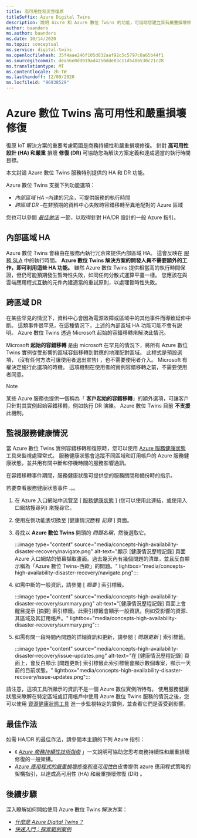 ```yaml
---
title: 高可用性和災害復原
titleSuffix: Azure Digital Twins
description: 說明 Azure 和 Azure 數位 Twins 的功能，可協助您建立具有嚴重損壞修復功能的高可用性 Azure IoT 解決方案。
author: baanders
ms.author: baanders
ms.date: 10/14/2020
ms.topic: conceptual
ms.service: digital-twins
ms.openlocfilehash: 35f4aae246f105d832aaf92c5c5797c8a65b44f1
ms.sourcegitcommit: dea56e0dd919ad4250dde03c11d5406530c21c28
ms.translationtype: MT
ms.contentlocale: zh-TW
ms.lasthandoff: 12/09/2020
ms.locfileid: "96938529"
---
```

# <a name="azure-digital-twins-high-availability-and-disaster-recovery"></a>Azure 數位 Twins 高可用性和嚴重損壞修復

復原 IoT 解決方案的重要考慮範圍是商務持續性和嚴重損壞修復。 針對 **高可用性設計 (HA) 和嚴重** 損壞 **修復 (DR)** 可協助您為解決方案定義和達成適當的執行時間目標。

本文討論 Azure 數位 Twins 服務特別提供的 HA 和 DR 功能。

Azure 數位 Twins 支援下列功能選項：
* *內部區域 HA* –內建的冗余，可提供服務的執行時間
* *跨區域 DR* –在非預期的資料中心失敗時容錯移轉至異地配對的 Azure 區域

您也可以參閱 [*最佳做法*](#best-practices) 一節，以取得針對 HA/DR 設計的一般 Azure 指引。

## <a name="intra-region-ha"></a>內部區域 HA
 
Azure 數位 Twins 會藉由在服務內執行冗余來提供內部區域 HA。 這會反映在 [服務 SLA](https://azure.microsoft.com/support/legal/sla/digital-twins) 中的執行時間。 **Azure 數位 Twins 解決方案的開發人員不需要額外的工作，即可利用這些 HA 功能。** 雖然 Azure 數位 Twins 提供相當高的執行時間保證，但仍可能預期發生暫時性失敗，如同任何分散式運算平臺一樣。 您應該在與雲端應用程式互動的元件內建適當的重試原則，以處理暫時性失敗。

## <a name="cross-region-dr"></a>跨區域 DR

在某些罕見的情況下，資料中心會因為電源故障或區域中的其他事件而導致延伸中斷。 這類事件很罕見，在這種情況下，上述的內部區域 HA 功能可能不會有説明。 Azure 數位 Twins 透過 Microsoft 起始的容錯移轉來解決此情況。

Microsoft **起始的容錯移轉** 是由 microsoft 在罕見的情況下，將所有 Azure 數位 Twins 實例從受影響的區域容錯移轉到對應的地理配對區域。 此程式是預設選項， (沒有任何方法可讓使用者退出宣告) ，也不需要使用者介入。 Microsoft 有權決定施行此選項的時機。 這項機制在使用者的實例容錯移轉之前，不需要使用者同意。

>[!NOTE]
> 某些 Azure 服務也提供一個稱為「 **客戶起始的容錯移轉**」的額外選項，可讓客戶只針對其實例起始容錯移轉，例如執行 DR 演練。 Azure 數位 Twins 目前 **不支援** 此機制。 

## <a name="monitor-service-health"></a>監視服務健康情況

當 Azure 數位 Twins 實例容錯移轉和復原時，您可以使用 [Azure 服務健康狀態](https://docs.microsoft.com/azure/service-health/service-health-overview) 工具來監視處理常式。 服務健康狀態會追蹤不同區域和訂用帳戶的 Azure 服務健康狀態，並共用有關中斷和停機時間的服務影響通訊。

在容錯移轉事件期間，服務健康狀態可提供您的服務關閉和備份時的指示。

若要查看服務健康狀態事件 .。。
1. 在 Azure 入口網站中流覽至 [ [服務健康狀態](https://portal.azure.com/?feature.customportal=false#blade/Microsoft_Azure_Health/AzureHealthBrowseBlade/serviceIssues) ] (您可以使用此連結，或使用入口網站搜尋列) 來搜尋它。
1. 使用左側功能表切換至 [健康情況歷程 *記錄* ] 頁面。
1. 尋找以 **Azure 數位 Twins** 開頭的 *問題名稱*，然後選取它。

    :::image type="content" source="media/concepts-high-availability-disaster-recovery/navigate.png" alt-text="顯示 [健康情況歷程記錄] 頁面 Azure 入口網站的螢幕擷取畫面。過去幾天內有幾個問題的清單，並且反白顯示稱為「Azure 數位 Twins-西歐」的問題。" lightbox="media/concepts-high-availability-disaster-recovery/navigate.png":::

1. 如需中斷的一般資訊，請參閱 [ *摘要* ] 索引標籤。

    :::image type="content" source="media/concepts-high-availability-disaster-recovery/summary.png" alt-text="[健康情況歷程記錄] 頁面上會醒目提示 [摘要] 索引標籤。此索引標籤會顯示一般資訊，例如受影響的資源、其區域及其訂用帳戶。" lightbox="media/concepts-high-availability-disaster-recovery/summary.png":::
1. 如需有關一段時間內問題的詳細資訊和更新，請參閱 [ *問題更新* ] 索引標籤。

    :::image type="content" source="media/concepts-high-availability-disaster-recovery/issue-updates.png" alt-text="在 [健康情況歷程記錄] 頁面上，會反白顯示 [問題更新] 索引標籤此索引標籤會顯示數個專案，顯示一天前的目前狀態。" lightbox="media/concepts-high-availability-disaster-recovery/issue-updates.png":::


請注意，這項工具所顯示的資訊不是一個 Azure 數位實例所特有。 使用服務健康狀態來瞭解在特定區域或訂用帳戶中使用 Azure 數位 Twins 服務的情況之後，您可以使用 [資源健康狀態工具](troubleshoot-resource-health.md) 進一步監視特定的實例，並查看它們是否受到影響。

## <a name="best-practices"></a>最佳作法

如需 HA/DR 的最佳作法，請參閱本主題的下列 Azure 指引： 
* 《 [*Azure 商務持續性技術指南*](/azure/architecture/framework/resiliency/overview) 」一文說明可協助您思考商務持續性和嚴重損壞修復的一般架構。 
* [*Azure 應用程式的嚴重損壞修復和高可用性*](/azure/architecture/framework/resiliency/backup-and-recovery)白皮書提供 azure 應用程式策略的架構指引，以達成高可用性 (HA) 和嚴重損壞修復 (DR) 。

## <a name="next-steps"></a>後續步驟 

深入瞭解如何開始使用 Azure 數位 Twins 解決方案：
 
* [*什麼是 Azure Digital Twins？*](overview.md)
* [*快速入門：探索範例案例*](quickstart-adt-explorer.md)
